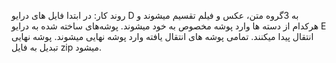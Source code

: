 روند کار:
در ابتدا فایل های درایو D به 3گروه متن، عکس و فیلم تقسیم میشوند و هرکدام از دسته ها وارد پوشه مخصوص به خود میشوند.
پوشه‌های ساخته شده به درایو E انتقال پیدا میکنند. 
تمامی پوشه های انتقال یافته وارد پوشه نهایی میشوند.
پوشه نهایی تبدیل به فایل zip میشود.

